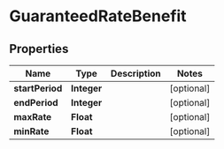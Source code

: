 
# GuaranteedRateBenefit

## Properties
Name | Type | Description | Notes
------------ | ------------- | ------------- | -------------
**startPeriod** | **Integer** |  |  [optional]
**endPeriod** | **Integer** |  |  [optional]
**maxRate** | **Float** |  |  [optional]
**minRate** | **Float** |  |  [optional]



